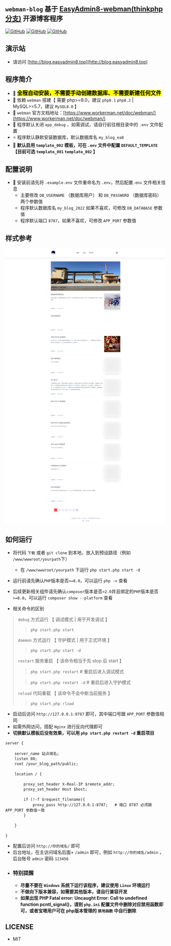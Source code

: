 ## `webman-blog` 基于 [EasyAdmin8-webman(thinkphp分支)](https://github.com/wolf-leo/EasyAdmin8-webman/tree/thinkphp/) 开源博客程序

[![GitHub](https://img.shields.io/badge/webman--blog-%40wolfcode-red?style=flat-square)](https://www.wolfcode.net)
[![GitHub](https://img.shields.io/github/last-commit/wolf-leo/webman-blog.svg?style=flat-square)](https://github.com/wolf-leo/webman-blog/commits/main)
[![GitHub](https://img.shields.io/github/license/wolf-leo/webman-blog?style=flat-square)](https://github.com/wolf-leo/webman-blog)

## 演示站

- 请访问 [http://blog.easyadmin8.top](http://blog.easyadmin8.top)

## 程序简介

- 🚀 **<big><mark>全程自动安装，不需要手动创建数据库、不需要新建任何文件<mark></big>**
- 🔧 依赖 `webman` 搭建【 需要 php>=8.0，建议 `php8.1` `php8.2` | MySQL>=5.7，建议 `MySQL8.0` 】
- 📄 `webman` 官方文档地址：[https://www.workerman.net/doc/webman/](https://www.workerman.net/doc/webman/)
- 💙 程序默认关闭 `app_debug` ，如需调试，请自行前往根目录中的 `.env` 文件配置
- ⭐ 程序默认静默安装数据库，默认数据库名 `my_blog_ea8`
- 🤗  __默认启用 `template_002` 模板，可在 `.env` 文件中配置 `DEFAULT_TEMPLATE` 【目前可选 `template_001` `template_002` 】__

## 配置说明

- 📌 安装前请先将 `.example.env` 文件重命名为 `.env`，然后配置`.env` 文件相关信息
    - 主要修改 `DB_USERNAME` （数据库用户） 和 `DB_PASSWORD` （数据库密码） 两个参数值
    - 程序默认数据库名 `my_blog_2022` 如果不喜欢，可修改 `DB_DATABASE` 参数值
    - 程序默认端口 `8787`，如果不喜欢，可修改 `APP_PORT` 参数值

## 样式参考

![](public/static/template_002/images/wolfcode.png)

## 如何运行

- 将代码 `下载` 或者 `git clone` 到本地，放入到预设路径（例如 `/www/wwwroot/yourpath`下）
    - 在 `/www/wwwroot/yourpath` 下运行 `php start.php start -d`
- 运行前请先确认`PHP`版本是否`>=8.0`，可以运行 `php -v` 查看
- 后续更新相关组件请先确认`composer`版本是否`>2.0`并且绑定的`PHP`版本是否`>=8.0`，可以运行 `composer show --platform` 查看

- 相关命令的区别

> `debug` 方式运行 【 调试模式 | 用于开发调试 】
>
> > ```php start.php start```
>
> `daemon` 方式运行 【 守护模式 | 用于正式环境 】
>
> > ```php start.php start -d```
>
> `restart` 服务重启 【 该命令相当于先 stop 后 start 】
>
> > ```php start.php restart```    # 重启后进入调试模式
>
>> ```php start.php restart -d``` # 重启后进入守护模式
>
> `reload` 代码重载 【 该命令不会中断当前服务 】
>
> > ```php start.php rload```

- 启动后访问 `http://127.0.0.1:8787` 即可，其中端口号跟 `APP_PORT` 参数值相同
- 如需外网访问，搭配 `Nginx` 进行反向代理即可
- **切换默认模板后没有效果，可以用 `php start.php restart -d` 重启项目**

```
server {

    server_name 站点域名;
    listen 80;
    root /your_blog_path/public;

    location / {
    
        proxy_set_header X-Real-IP $remote_addr;
        proxy_set_header Host $host;
        
        if (!-f $request_filename){
            proxy_pass http://127.0.0.1:8787;   # 端口 8787 必须跟 APP_PORT 参数值一致
        }
        
    }
    
}
  ```

- 配置后访问 `http://你的域名/` 即可
- 后台地址，在主访问域名后面+ `/admin` 即可，例如 `http://你的域名/admin` ，后台账号 `admin` 密码 `123456`
- ### 特别提醒
    - **尽量不要在 `Windows` 系统下运行该程序，建议使用 `Linux` 环境运行**
    - **不做向下版本兼容，如需要其他版本，请自行兼容开发**
    - **如果出现 PHP Fatal error:  Uncaught Error: Call to undefined function pcntl_signal()，请到 `php.ini` 配置文件中删除对应禁用函数即可，或者宝塔用户可在 php版本管理的 `禁用函数` 中自行删除**

## LICENSE

- MIT
